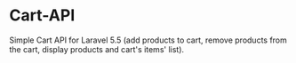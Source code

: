 # Cart-API
Simple Cart API for Laravel 5.5 (add products to cart, remove products from the cart, display products and cart's items' list).
